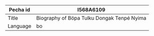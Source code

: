 |Pecha id | I568A6109
| --- | --- 
|Title | Biography of Böpa Tulku Dongak Tenpé Nyima 
|Language | bo